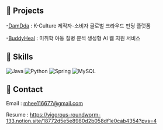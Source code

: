 ## 📁 Projects
-[DamDda](https://github.com/mhee167/DamDda_BE) : K-Culture 제작자-소비자 글로벌 크라우드 펀딩 플랫폼

-[BuddyHeal](https://github.com/mhee167/BuddyHeal) : 미취학 아동 질병 분석 생성형 AI 웹 지원 서비스 

## 🔨 Skills
![Java](https://img.shields.io/badge/java-%23ED8B00.svg?style=for-the-badge&logo=openjdk&logoColor=white) ![Python](https://img.shields.io/badge/python-3670A0?style=for-the-badge&logo=python&logoColor=ffdd54)
![Spring](https://img.shields.io/badge/spring-%236DB33F.svg?style=for-the-badge&logo=spring&logoColor=white)
![MySQL](https://img.shields.io/badge/mysql-4479A1.svg?style=for-the-badge&logo=mysql&logoColor=white) 

## 💌 Contact
Email : mhee116677@gmail.com

Resume : https://vigorous-roundworm-133.notion.site/18772d5e5e8980d2b058df1e0cab4354?pvs=4
<!--
**mhee167/mhee167** is a ✨ _special_ ✨ repository because its `README.md` (this file) appears on your GitHub profile.

Here are some ideas to get you started:

- 🔭 I’m currently working on ...
- 🌱 I’m currently learning ...
- 👯 I’m looking to collaborate on ...
- 🤔 I’m looking for help with ...
- 💬 Ask me about ...
- 📫 How to reach me: ...
- 😄 Pronouns: ...
- ⚡ Fun fact: ...
-->
